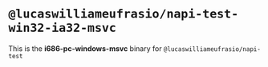 # `@lucaswilliameufrasio/napi-test-win32-ia32-msvc`

This is the **i686-pc-windows-msvc** binary for `@lucaswilliameufrasio/napi-test`
